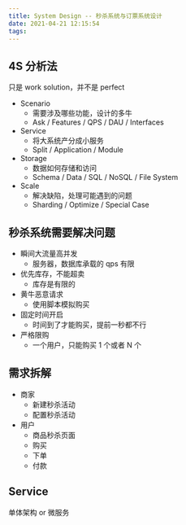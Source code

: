 ```yaml
---
title: System Design -- 秒杀系统与订票系统设计
date: 2021-04-21 12:15:54
tags:
---
```


## 4S 分析法

只是 work solution，并不是 perfect

- Scenario
  - 需要涉及哪些功能，设计的多牛
  - Ask / Features / QPS / DAU / Interfaces
- Service
  - 将大系统产分成小服务
  - Split / Application / Module
- Storage
  - 数据如何存储和访问
  - Schema / Data / SQL / NoSQL / File System
- Scale
  - 解决缺陷，处理可能遇到的问题
  - Sharding / Optimize / Special Case

## 秒杀系统需要解决问题

- 瞬间大流量高并发
  - 服务器，数据库承载的 qps 有限
- 优先库存，不能超卖
  - 库存是有限的
- 黄牛恶意请求
  - 使用脚本模拟购买
- 固定时间开启
  - 时间到了才能购买，提前一秒都不行
- 严格限购
  - 一个用户，只能购买 1 个或者 N 个

## 需求拆解

- 商家
  - 新建秒杀活动
  - 配置秒杀活动
- 用户
  - 商品秒杀页面
  - 购买
  - 下单
  - 付款

## Service

单体架构 or 微服务


